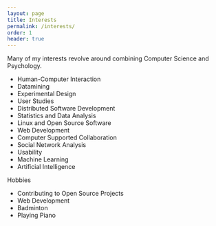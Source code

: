 ```yaml
---
layout: page
title: Interests
permalink: /interests/
order: 1
header: true
---
```



Many of my interests revolve around combining Computer Science and Psychology.

* Human-Computer Interaction
* Datamining
* Experimental Design
* User Studies
* Distributed Software Development
* Statistics and Data Analysis
* Linux and Open Source Software
* Web Development
* Computer Supported Collaboration
* Social Network Analysis
* Usability
* Machine Learning
* Artificial Intelligence

Hobbies

* Contributing to Open Source Projects
* Web Development
* Badminton
* Playing Piano
